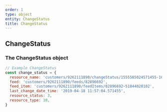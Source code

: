 ```yaml
---
order: 1
type: object
entity: ChangeStatus
title: ChangeStatus
---
```


## ChangeStatus

### The ChangeStatus object

```javascript
// Example ChangeStatus
const change_status = {
  resource_name: 'customers/9262111890/changeStatus/1555585024571455-10-82896692-51844020102',
  feed: 'customers/9262111890/feeds/82896692',
  feed_item: 'customers/9262111890/feedItems/82896692~51844020102',
  last_change_date_time: '2019-04-18 11:57:04.571455',
  resource_status: 3,
  resource_type: 10,
}
```
